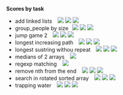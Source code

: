 **Scores by task**

- add linked lists &ensp; <img src="https://img.shields.io/badge/level-medium-yellow"> <img src="https://img.shields.io/badge/speed-beats: 43%25-lightblue"> <img src="https://img.shields.io/badge/ram-beats: 99%25-lightblue"> 
- group_people by size&ensp; <img src="https://img.shields.io/badge/level-medium-yellow"> <img src="https://img.shields.io/badge/speed-beats: 96%25-lightblue"> <img src="https://img.shields.io/badge/ram-beats: 92%25-lightblue">
- jump game 2 &ensp; <img src="https://img.shields.io/badge/level-medium-yellow">  <img src="https://img.shields.io/badge/speed-beats: 97%25-lightblue"> <img src="https://img.shields.io/badge/ram-beats: 72%25-lightblue">
- longest increasing path &ensp; <img src="https://img.shields.io/badge/level-hard-red">  <img src="https://img.shields.io/badge/speed-beats: 0%25-lightblue"> <img src="https://img.shields.io/badge/ram-beats: 77%25-lightblue">
- longest sustring withou repeat &ensp; <img src="https://img.shields.io/badge/level-medium-yellow">  <img src="https://img.shields.io/badge/speed-beats: 83%25-lightblue"> <img src="https://img.shields.io/badge/ram-beats: 68%25-lightblue">
- medians of 2 arrays &ensp; <img src="https://img.shields.io/badge/level-hard-red">
- regexp matching &ensp; <img src="https://img.shields.io/badge/level-hard-red">
- remove nth from the end &ensp; <img src="https://img.shields.io/badge/level-medium-yellow">  <img src="https://img.shields.io/badge/speed-beats: 79%25-lightblue"> <img src="https://img.shields.io/badge/ram-beats: 64%25-lightblue">
- search in rotated sorted array &ensp; <img src="https://img.shields.io/badge/level-medium-yellow">  <img src="https://img.shields.io/badge/speed-beats: 91%25-lightblue"> <img src="https://img.shields.io/badge/ram-beats: 65%25-lightblue">
- trapping water &ensp; <img src="https://img.shields.io/badge/level-hard-red">  <img src="https://img.shields.io/badge/speed-beats: 75%25-lightblue"> <img src="https://img.shields.io/badge/ram-beats: 99%25-lightblue">